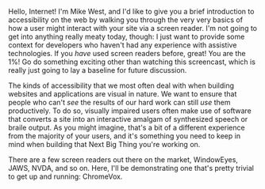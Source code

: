 Hello, Internet! I'm Mike West, and I'd like to give you a brief introduction to accessibility on the web by walking you through the very very basics of how a user might interact with your site via a screen reader. I'm not going to get into anything really meaty today, though: I just want to provide some context for developers who haven't had any experience with assistive technologies. If you _have_ used screen readers before, great! You are the 1%! Go do something exciting other than watching this screencast, which is really just going to lay a baseline for future discussion. 

The kinds of accessibility that we most often deal with when building websites and applications are visual in nature. We want to ensure that people who can't _see_ the results of our hard work can still _use_ them productively. To do so, visually impaired users often make use of software that converts a site into an interactive amalgam of synthesized speech or braile output. As you might imagine, that's a bit of a different experience from the majority of your users, and it's something you need to keep in mind when building that Next Big Thing you're working on.

There are a few screen readers out there on the market, WindowEyes, JAWS, NVDA, and so on. Here, I'll be demonstrating one that's pretty trivial to get up and running: ChromeVox.
